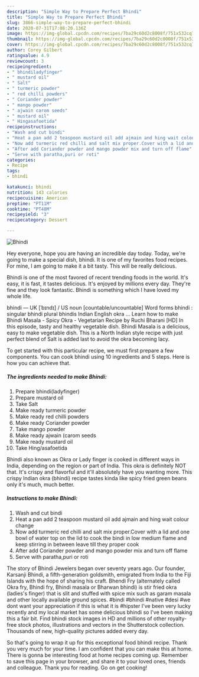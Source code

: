 ```yaml
---
description: "Simple Way to Prepare Perfect Bhindi"
title: "Simple Way to Prepare Perfect Bhindi"
slug: 3866-simple-way-to-prepare-perfect-bhindi
date: 2020-07-31T17:08:20.136Z
image: https://img-global.cpcdn.com/recipes/7ba29c60d2c8008f/751x532cq70/bhindi-recipe-main-photo.jpg
thumbnail: https://img-global.cpcdn.com/recipes/7ba29c60d2c8008f/751x532cq70/bhindi-recipe-main-photo.jpg
cover: https://img-global.cpcdn.com/recipes/7ba29c60d2c8008f/751x532cq70/bhindi-recipe-main-photo.jpg
author: Corey Gilbert
ratingvalue: 4.9
reviewcount: 3
recipeingredient:
- " bhindiladyfinger"
- " mustard oil"
- " Salt"
- " turmeric powder"
- " red chilli powders"
- " Coriander powder"
- " mango powder"
- " ajwain carom seeds"
- " mustard oil"
- " Hingasafoetida"
recipeinstructions:
- "Wash and cut bindi"
- "Heat a pan add 2 teaspoon mustard oil add ajmain and hing wait colour change"
- "Now add turmeric red chilli and salt mix proper.Cover with a lid and one bowl of water top on the lid to cook the bindi in low medium flame and keep stirring in between leave till they proper cook"
- "After add Coriander powder and mango powder mix and turn off flame"
- "Serve with paratha,puri or roti"
categories:
- Recipe
tags:
- bhindi

katakunci: bhindi 
nutrition: 143 calories
recipecuisine: American
preptime: "PT11M"
cooktime: "PT48M"
recipeyield: "3"
recipecategory: Dessert

---
```



![Bhindi](https://img-global.cpcdn.com/recipes/7ba29c60d2c8008f/751x532cq70/bhindi-recipe-main-photo.jpg)

Hey everyone, hope you are having an incredible day today. Today, we're going to make a special dish, bhindi. It is one of my favorites food recipes. For mine, I am going to make it a bit tasty. This will be really delicious.

Bhindi is one of the most favored of recent trending foods in the world. It's easy, it is fast, it tastes delicious. It's enjoyed by millions every day. They're fine and they look fantastic. Bhindi is something which I have loved my whole life.

bhindi — UK [ˈbɪndɪ] / US noun [countable/uncountable] Word forms bhindi : singular bhindi plural bhindis Indian English okra … Learn how to make Bhindi Masala - Spicy Okra - Vegetarian Recipe by Ruchi Bharani [HD] In this episode, tasty and healthy vegetable dish. Bhindi Masala is a delicious, easy to make vegetable dish. This is a North Indian style recipe with just perfect blend of Salt is added last to avoid the okra becoming lacy.


To get started with this particular recipe, we must first prepare a few components. You can cook bhindi using 10 ingredients and 5 steps. Here is how you can achieve that.

<!--inarticleads1-->

##### The ingredients needed to make Bhindi:

1. Prepare  bhindi(ladyfinger)
1. Prepare  mustard oil
1. Take  Salt
1. Make ready  turmeric powder
1. Make ready  red chilli powders
1. Make ready  Coriander powder
1. Take  mango powder
1. Make ready  ajwain (carom seeds
1. Make ready  mustard oil
1. Take  Hing/asafoetida


Bhindi also known as Okra or Lady finger is cooked in different ways in India, depending on the region or part of India. This okra is definitely NOT that. It&#39;s crispy and flavorful and it&#39;ll absolutely have you wanting more. This crispy Indian okra (bhindi) recipe tastes kinda like spicy fried green beans only it&#39;s much, much better. 

<!--inarticleads2-->

##### Instructions to make Bhindi:

1. Wash and cut bindi
1. Heat a pan add 2 teaspoon mustard oil add ajmain and hing wait colour change
1. Now add turmeric red chilli and salt mix proper.Cover with a lid and one bowl of water top on the lid to cook the bindi in low medium flame and keep stirring in between leave till they proper cook
1. After add Coriander powder and mango powder mix and turn off flame
1. Serve with paratha,puri or roti


The story of Bhindi Jewelers began over seventy years ago. Our founder, Karsanji Bhindi, a fifth-generation goldsmith, emigrated from India to the Fiji Islands with the hope of sharing his craft. Bhendi Fry (alternately called Okra fry, Bhindi fry, Bhindi masala or Bharwan bhindi) is stir fried okra (ladies&#39;s finger) that is slit and stuffed with spice mix such as garam masala and other locally available ground spices. #bindi #bhindi #native #desi #we dont want your appreciation if this is what it is #hipster I&#39;ve been very lucky recently and my local market has some delicious bhindi so I&#39;ve been making this a fair bit. Find bhindi stock images in HD and millions of other royalty-free stock photos, illustrations and vectors in the Shutterstock collection. Thousands of new, high-quality pictures added every day. 

So that's going to wrap it up for this exceptional food bhindi recipe. Thank you very much for your time. I am confident that you can make this at home. There is gonna be interesting food at home recipes coming up. Remember to save this page in your browser, and share it to your loved ones, friends and colleague. Thank you for reading. Go on get cooking!

